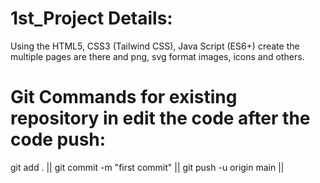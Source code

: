 # 1st_Project Details:
Using the HTML5, CSS3 (Tailwind CSS), Java Script (ES6+) create the multiple pages are there and png, svg format images, icons and others.

# Git Commands for existing repository in edit the code after the code push:
git add . ||
git commit -m "first commit" ||
git push -u origin main ||
